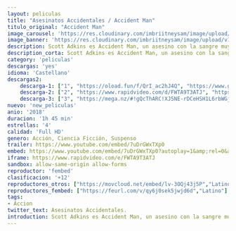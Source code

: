 ```yaml
---
layout: peliculas
title: "Asesinatos Accidentales / Accident Man"
titulo_original: "Accident Man"
image_carousel: 'https://res.cloudinary.com/imbriitneysam/image/upload/v1541393089/asesinatos-poster-min.jpg'
image_banner: 'https://res.cloudinary.com/imbriitneysam/image/upload/v1541393091/asesinatos-banner-min.jpg'
description: Scott Adkins es Accident Man, un asesino con la sangre muy fría que debe enfrentarse a una galería de asesinos sin honor para descubrir la verdad sobre el asesinato de su ex novia.
description_corta: Scott Adkins es Accident Man, un asesino con la sangre muy fría que debe enfrentarse a una galería de asesinos sin honor para descubrir la verdad sobre el asesinato de su ex novia....
category: 'peliculas'
descargas: 'yes'
idioma: 'Castellano'
descargas2:
    descarga-1: ["1", "https://oload.fun/f/QrI_ac2hJ4Q", "https://www.google.com/s2/favicons?domain=openload.co","OpenLoad","https://res.cloudinary.com/imbriitneysam/image/upload/v1541473684/mexico.png", "Latino", "Full HD"]
    descarga-2: ["2", "https://www.rapidvideo.com/d/FWTA9T3ATJ", "https://www.google.com/s2/favicons?domain=www.rapidvideo.com","RapidVideo","https://res.cloudinary.com/imbriitneysam/image/upload/v1541473684/mexico.png", "Latino", "Full HD"]
    descarga-3: ["3", "https://mega.nz/#!gQcThARC!XJ5NE-rDCeHSH1L6rbWGjfUde0Tf_jafuGMQf_RqRl0", "https://www.google.com/s2/favicons?domain=mega.nz","Mega","https://res.cloudinary.com/imbriitneysam/image/upload/v1541473684/mexico.png", "Latino", "Full HD"]
nuevo: 'new_peliculas'
anio: '2018'
duracion: '1h 45 min'
estrellas: '4'
calidad: 'Full HD'
genero: Acción, Ciencia Ficción, Suspenso
trailer: https://www.youtube.com/embed/7uDrGWxTXp0
embed: https://www.youtube.com/embed/7uDrGWxTXp0?autoplay=1&amp;rel=0&amp;hd=1&border=0&wmode=opaque&enablejsapi=1&modestbranding=1&controls=1&showinfo=0
iframe: https://www.rapidvideo.com/e/FWTA9T3ATJ
sandbox: allow-same-origin allow-forms
reproductor: 'fembed'
clasificacion: '+12'
reproductores_otros: ["https://movcloud.net/embed/lv-3OQj43j5P","Latino","https://gdriveplayer.me/embed2.php?link=G1WX4mSSj0hAWMUjJlSe%252FgNpXrJksQcdMq0FufLGx%252B6NfDoBvD7C5A%252B2LqkjYcD%252FJgE65ovMQZR1UUZ7X0rdtcMn4QeFvJmEChaQFdbgEADCmjd0QCozxioe6HXWqGJlAJ6%252FAOcZAkl8ppcxojM6HqS3R2uuvYhqOLnHpi5tNnDnJRk4aC8yN17JZMzkfCYMRxRx8uJZADhbh7Yc13s%252BK%252F","Latino","https://gdriveplayer.me/embed2.php?link=pCdNPPm7b146IBtLRheENA4dyreSALlYsstV7HejwJYjiuaMlc1hLOXdvIhevjcL1scDqXjcDWNRlaebK90GWOqDGWfzU4ki2pvop%252B2TRxAo3VoOs6avoYjhgpY2x8p7EvgDr1egWYnqsQyInatLLLnDQjgtw67KxZ2%252Bm3KIPlP3xqSyhyw10pNtWedoSba6rkwybE24mS0EweCOGdxadR","Castellano"]
reproductores_fembed: ["https://feurl.com/v/qy6j0sek5jwjd6d","Latino"]
tags:
- Accion
twitter_text: Asesinatos Accidentales.
introduction: Scott Adkins es Accident Man, un asesino con la sangre muy fría que debe enfrentarse a una galería de asesinos sin honor para descubrir la verdad sobre el asesinato de su ex novia....
---
```













